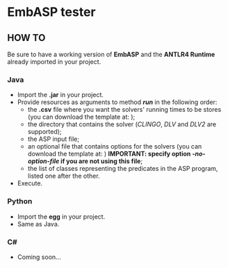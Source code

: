 # EmbASP tester

## HOW TO

Be sure to have a working version of **EmbASP** and the **ANTLR4 Runtime** already imported in your project.

### Java
- Import the **.jar** in your project.
- Provide resources as arguments to method **_run_** in the following order:
  - the **.csv** file where you want the solvers' running times to be stores (you can download the template at: );
  - the directory that contains the solver (*CLINGO*, *DLV* and *DLV2* are supported);
  - the ASP input file;
  - an optional file that contains options for the solvers (you can download the template at: )
    **IMPORTANT: specify option *-no-option-file* if you are not using this file**;
  - the list of classes representing the predicates in the ASP program, listed one after the other.
 - Execute.
 
### Python
  - Import the **egg** in your project.
  - Same as Java.
  
### C#
  - Coming soon...
